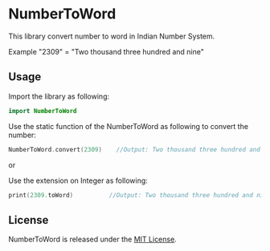 # NumberToWord

This library convert number to word in Indian Number System. 

Example 
"2309" = "Two thousand three hundred and nine"

## Usage

Import the library as following:
```Swift
import NumberToWord
```

Use the static function of the NumberToWord as following to convert the number:
```Swift
NumberToWord.convert(2309)    //Output: Two thousand three hundred and nine
```

or

Use the extension on Integer as following:
```Swift
print(2309.toWord)          //Output: Two thousand three hundred and nine
```

## License

NumberToWord is released under the [MIT License](LICENSE.md).
